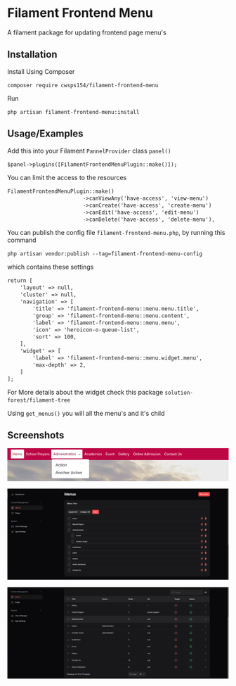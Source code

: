 
# Filament Frontend Menu

A filament package for updating frontend page menu's

## Installation

Install Using Composer

```
composer require cwsps154/filament-frontend-menu
```
Run

```
php artisan filament-frontend-menu:install
```

## Usage/Examples

Add this into your Filament `PannelProvider` class `panel()`
```
$panel->plugins([FilamentFrontendMenuPlugin::make()]);
```

You can limit the access to the resources
```
FilamentFrontendMenuPlugin::make()
                        ->canViewAny('have-access', 'view-menu')
                        ->canCreate('have-access', 'create-menu')
                        ->canEdit('have-access', 'edit-menu')
                        ->canDelete('have-access', 'delete-menu'),

```

You can publish the config file `filament-frontend-menu.php`, by running this command

```
php artisan vendor:publish --tag=filament-frontend-menu-config
```

which contains these settings

```
return [
    'layout' => null,
    'cluster' => null,
    'navigation' => [
        'title' => 'filament-frontend-menu::menu.menu.title',
        'group' => 'filament-frontend-menu::menu.content',
        'label' => 'filament-frontend-menu::menu.menu',
        'icon' => 'heroicon-o-queue-list',
        'sort' => 100,
    ],
    'widget' => [
        'label' => 'filament-frontend-menu::menu.widget.menu',
        'max-depth' => 2,
    ]
];
```
For More details about the widget check this package `solution-forest/filament-tree`

Using `get_menus()` you will all the menu's and it's child

## Screenshots

![Frontend Menu Screenshot Widget](screenshorts/frontend-menu.png)

![Frontend Menu Screenshot Widget](screenshorts/widget.png)

![Frontend Menu Screenshot Widget](screenshorts/list.png)

